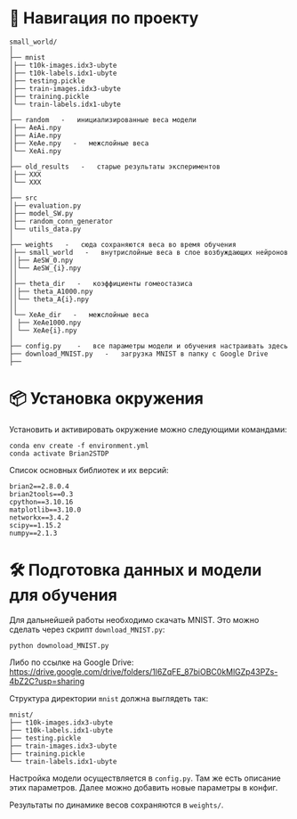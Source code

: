 # 📁 Навигация по проекту
```
small_world/
│
├── mnist
│├── t10k-images.idx3-ubyte
│├── t10k-labels.idx1-ubyte
│├── testing.pickle
│├── train-images.idx3-ubyte
│├── training.pickle
│└── train-labels.idx1-ubyte
│
├── random   -   инициализированные веса модели
│├── AeAi.npy
│├── AiAe.npy
│├── XeAe.npy   -   межслойные веса
│└── XeAi.npy
│
├── old_results   -   старые результаты экспериментов
│├── XXX
│└── XXX
│
├── src
│├── evaluation.py
│├── model_SW.py
│├── random_conn_generator
│└── utils_data.py
│
├── weights   -   сюда сохраняются веса во время обучения
│├── small_world   -   внутрислойные веса в слое возбуждающих нейронов
││├── AeSW_0.npy
││└── AeSW_{i}.npy
││
│├── theta_dir   -   коэффициенты гомеостазиса
││├── theta_A1000.npy
││└── theta_A{i}.npy
││
│└── XeAe_dir   -   межслойные веса
│ ├── XeAe1000.npy
│ └── XeAe{i}.npy
│
├── config.py    -   все параметры модели и обучения настраивать здесь
├── download_MNIST.py   -   загрузка MNIST в папку с Google Drive
├── 
```

# 📦 Установка окружения
Установить и активировать окружение можно следующими командами:

```
conda env create -f environment.yml
conda activate Brian2STDP
```

Список основных библиотек и их версий:
```
brian2==2.8.0.4
brian2tools==0.3
cpython==3.10.16
matplotlib==3.10.0
networkx==3.4.2
scipy==1.15.2
numpy==2.1.3
```

# 🛠️ Подготовка данных и модели для обучения
Для дальнейшей работы необходимо скачать MNIST. Это можно сделать через скрипт ```download_MNIST.py```:

```
python downoload_MNIST.py
```

Либо по ссылке на Google Drive:
https://drive.google.com/drive/folders/1l6ZqFE_87biOBC0kMlGZp43PZs-4bZ2C?usp=sharing


Структура директории ```mnist``` должна выглядеть так:
```
mnist/
├── t10k-images.idx3-ubyte
├── t10k-labels.idx1-ubyte
├── testing.pickle
├── train-images.idx3-ubyte
├── training.pickle
└── train-labels.idx1-ubyte
```


Настройка модели осуществляется в ```config.py```. Там же есть описание этих параметров. Далее можно добавить новые параметры в конфиг.

Результаты по динамике весов сохраняются в ```weights/```.
